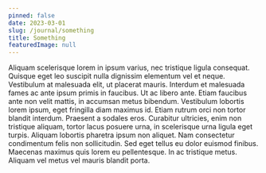 ```yaml
---
pinned: false
date: 2023-03-01
slug: /journal/something
title: Something
featuredImage: null
---
```


Aliquam scelerisque lorem in ipsum varius, nec tristique ligula consequat. Quisque eget leo suscipit nulla dignissim elementum vel et neque. Vestibulum at malesuada elit, ut placerat mauris. Interdum et malesuada fames ac ante ipsum primis in faucibus. Ut ac libero ante. Etiam faucibus ante non velit mattis, in accumsan metus bibendum. Vestibulum lobortis lorem ipsum, eget fringilla diam maximus id. Etiam rutrum orci non tortor blandit interdum. Praesent a sodales eros. Curabitur ultricies, enim non tristique aliquam, tortor lacus posuere urna, in scelerisque urna ligula eget turpis. Aliquam lobortis pharetra ipsum non aliquet. Nam consectetur condimentum felis non sollicitudin. Sed eget tellus eu dolor euismod finibus. Maecenas maximus quis lorem eu pellentesque. In ac tristique metus. Aliquam vel metus vel mauris blandit porta.
